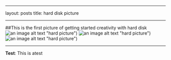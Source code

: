 ***
layout: posts
title: hard disk picture
***
##This is the first picture of getting started creativity with hard disk
![an image alt text]({{fjalalvand.github.io}}/assets/images/hardpic.jpg) "hard picture")
![an image alt text]({{fjalalvand.github.io}}/assets/images/7.jpg) "hard picture")
![an image alt text]({{fjalalvand.github.io}}/assets/images/8.jpg) "hard picture")
***
**Test**: This is atest
